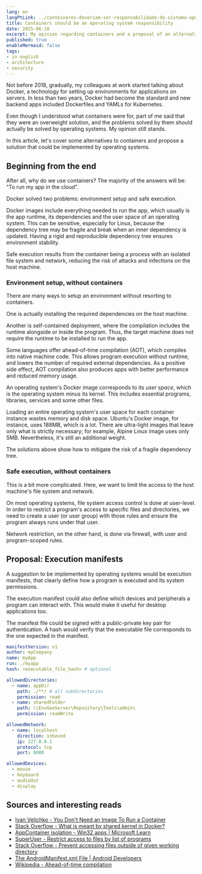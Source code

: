 ```yaml
---
lang: en
langPtLink: ../conteineres-deveriam-ser-responsabilidade-do-sistema-operacional
title: Containers should be an operating system responsibility
date: 2025-06-10
excerpt: My opinion regarding containers and a proposal of an alternative solution that could be implemented by operating systems.
published: true
enableMermaid: false
tags:
- in english
- architecture
- security
---
```


Not before 2018, gradually, my colleagues at work started talking about Docker, a technology for setting up environments for applications on servers. In less than two years, Docker had become the standard and new backend apps included Dockerfiles and YAMLs for Kubernetes.

Even though I understood what containers were for, part of me said that they were an overweight solution, and the problems solved by them should actually be solved by operating systems. My opinion still stands.

In this article, let's cover some alternatives to containers and propose a solution that could be implemented by operating systems.

## Beginning from the end

After all, why do we use containers? The majority of the answers will be: "To run my app in the cloud".

Docker solved two problems: environment setup and safe execution.

Docker images include everything needed to run the app, which usually is the app runtime, its dependencies and the user space of an operating system. This can be sensitive, especially for Linux, because the dependency tree may be fragile and break when an inner dependency is updated. Having a rigid and reproducible dependency tree ensures environment stability.

Safe execution results from the container being a process with an isolated file system and network, reducing the risk of attacks and infections on the host machine.

### Environment setup, without containers

There are many ways to setup an environment without resorting to containers.

One is actually installing the required dependencies on the host machine.

Another is self-contained deployment, where the compilation includes the runtime alongside or inside the program. Thus, the target machine does not require the runtime to be installed to run the app.

Some languages offer ahead-of-time compilation (AOT), which compiles into native machine code. This allows program execution without runtime, and lowers the number of required external dependencies. As a positive side effect, AOT compilation also produces apps with better performance and reduced memory usage.

An operating system's Docker image corresponds to its *user space*, which is the operating system minus its kernel. This includes essential programs, libraries, services and some other files.

Loading an entire operating system's user space for each container instance wastes memory and disk space. Ubuntu's Docker image, for instance, uses 188MB, which is a lot. There are ultra-light images that leave only what is strictly necessary; for example, Alpine Linux image uses only 5MB. Nevertheless, it's still an additional weight.

The solutions above show how to mitigate the risk of a fragile dependency tree.

### Safe execution, without containers

This is a bit more complicated. Here, we want to limit the access to the host machine's file system and network.

On most operating systems, file system access control is done at user-level. In order to restrict a program's access to specific files and directories, we need to create a user (or user group) with those rules and ensure the program always runs under that user.

Network restriction, on the other hand, is done via firewall, with user and program-scoped rules.

## Proposal: Execution manifests

A suggestion to be implemented by operating systems would be execution manifests, that clearly define how a program is executed and its system permissions.

The execution manifest could also define which devices and peripherals a program can interact with. This would make it useful for desktop applications too.

The manifest file could be signed with a public-private key pair for authentication. A hash would verify that the executable file corresponds to the one expected in the manifest.

```yml
manifestVersion: v1
author: myCompany
name: myApp
run: ./myapp
hash: <executable_file_hash> # optional

allowedDirectories:
  - name: appDir
    path: ./**/ # all subdirectories
    permission: read
  - name: sharedFolder
    path: \\EnvGeoServer\Repository\Tools\admin\
    permission: readWrite

allowedNetwork:
  - name: localhost
    direction: inbound
    ip: 127.0.0.1
    protocol: tcp
    port: 8080

allowedDevices:
  - mouse
  - keyboard
  - audioOut
  - display
```

## Sources and interesting reads

- [Ivan Velichko - You Don't Need an Image To Run a Container](https://iximiuz.com/en/posts/you-dont-need-an-image-to-run-a-container/)
- [Stack Overflow - What is meant by shared kernel in Docker?](https://stackoverflow.com/questions/32756988/what-is-meant-by-shared-kernel-in-docker)
- [AppContainer isolation - Win32 apps | Microsoft Learn](https://learn.microsoft.com/en-us/windows/win32/secauthz/appcontainer-isolation)
- [SuperUser - Restrict access to files by list of programs](https://superuser.com/questions/1238613/restrict-access-to-files-by-list-of-programs)
- [Stack Overflow - Prevent accessing files outside of given working directory](https://stackoverflow.com/questions/11345374/prevent-accessing-files-outside-of-given-working-directory)
- [The AndroidManifest.xml File | Android Developers](https://stuff.mit.edu/afs/sipb/project/android/docs/guide/topics/manifest/manifest-intro.html)
- [Wikipedia - Ahead-of-time compilation](https://en.wikipedia.org/wiki/Ahead-of-time_compilation)
